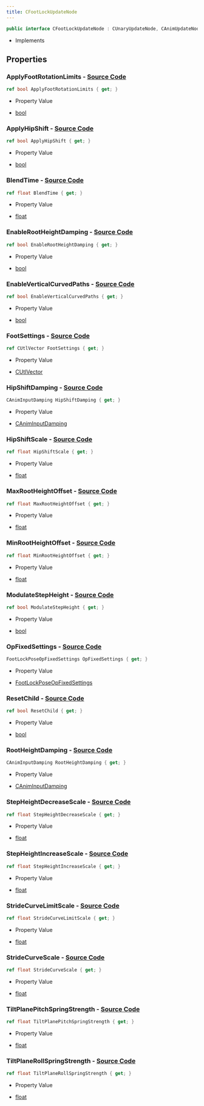 ```yaml
---
title: CFootLockUpdateNode
---
```


```csharp
public interface CFootLockUpdateNode : CUnaryUpdateNode, CAnimUpdateNodeBase, ISchemaClass<CAnimUpdateNodeBase>, ISchemaClass<CUnaryUpdateNode>, ISchemaClass<CFootLockUpdateNode>, ISchemaField, ISchemaClass, INativeHandle
```

- Implements

## Properties

### **ApplyFootRotationLimits** - [Source Code](https://github.com/swiftly-solution/swiftlys2/blob/main/managed/src/SwiftlyS2.Generated/Schemas/Interfaces/CFootLockUpdateNode.cs#L45)

```csharp
ref bool ApplyFootRotationLimits { get; }
```

- Property Value

- [bool](https://learn.microsoft.com/dotnet/api/system.boolean)

### **ApplyHipShift** - [Source Code](https://github.com/swiftly-solution/swiftlys2/blob/main/managed/src/SwiftlyS2.Generated/Schemas/Interfaces/CFootLockUpdateNode.cs#L47)

```csharp
ref bool ApplyHipShift { get; }
```

- Property Value

- [bool](https://learn.microsoft.com/dotnet/api/system.boolean)

### **BlendTime** - [Source Code](https://github.com/swiftly-solution/swiftlys2/blob/main/managed/src/SwiftlyS2.Generated/Schemas/Interfaces/CFootLockUpdateNode.cs#L35)

```csharp
ref float BlendTime { get; }
```

- Property Value

- [float](https://learn.microsoft.com/dotnet/api/system.single)

### **EnableRootHeightDamping** - [Source Code](https://github.com/swiftly-solution/swiftlys2/blob/main/managed/src/SwiftlyS2.Generated/Schemas/Interfaces/CFootLockUpdateNode.cs#L55)

```csharp
ref bool EnableRootHeightDamping { get; }
```

- Property Value

- [bool](https://learn.microsoft.com/dotnet/api/system.boolean)

### **EnableVerticalCurvedPaths** - [Source Code](https://github.com/swiftly-solution/swiftlys2/blob/main/managed/src/SwiftlyS2.Generated/Schemas/Interfaces/CFootLockUpdateNode.cs#L53)

```csharp
ref bool EnableVerticalCurvedPaths { get; }
```

- Property Value

- [bool](https://learn.microsoft.com/dotnet/api/system.boolean)

### **FootSettings** - [Source Code](https://github.com/swiftly-solution/swiftlys2/blob/main/managed/src/SwiftlyS2.Generated/Schemas/Interfaces/CFootLockUpdateNode.cs#L19)

```csharp
ref CUtlVector FootSettings { get; }
```

- Property Value

- [CUtlVector](/docs/api/)

### **HipShiftDamping** - [Source Code](https://github.com/swiftly-solution/swiftlys2/blob/main/managed/src/SwiftlyS2.Generated/Schemas/Interfaces/CFootLockUpdateNode.cs#L21)

```csharp
CAnimInputDamping HipShiftDamping { get; }
```

- Property Value

- [CAnimInputDamping](/docs/api/shared/schemadefinitions/caniminputdamping)

### **HipShiftScale** - [Source Code](https://github.com/swiftly-solution/swiftlys2/blob/main/managed/src/SwiftlyS2.Generated/Schemas/Interfaces/CFootLockUpdateNode.cs#L33)

```csharp
ref float HipShiftScale { get; }
```

- Property Value

- [float](https://learn.microsoft.com/dotnet/api/system.single)

### **MaxRootHeightOffset** - [Source Code](https://github.com/swiftly-solution/swiftlys2/blob/main/managed/src/SwiftlyS2.Generated/Schemas/Interfaces/CFootLockUpdateNode.cs#L37)

```csharp
ref float MaxRootHeightOffset { get; }
```

- Property Value

- [float](https://learn.microsoft.com/dotnet/api/system.single)

### **MinRootHeightOffset** - [Source Code](https://github.com/swiftly-solution/swiftlys2/blob/main/managed/src/SwiftlyS2.Generated/Schemas/Interfaces/CFootLockUpdateNode.cs#L39)

```csharp
ref float MinRootHeightOffset { get; }
```

- Property Value

- [float](https://learn.microsoft.com/dotnet/api/system.single)

### **ModulateStepHeight** - [Source Code](https://github.com/swiftly-solution/swiftlys2/blob/main/managed/src/SwiftlyS2.Generated/Schemas/Interfaces/CFootLockUpdateNode.cs#L49)

```csharp
ref bool ModulateStepHeight { get; }
```

- Property Value

- [bool](https://learn.microsoft.com/dotnet/api/system.boolean)

### **OpFixedSettings** - [Source Code](https://github.com/swiftly-solution/swiftlys2/blob/main/managed/src/SwiftlyS2.Generated/Schemas/Interfaces/CFootLockUpdateNode.cs#L16)

```csharp
FootLockPoseOpFixedSettings OpFixedSettings { get; }
```

- Property Value

- [FootLockPoseOpFixedSettings](/docs/api/shared/schemadefinitions/footlockposeopfixedsettings)

### **ResetChild** - [Source Code](https://github.com/swiftly-solution/swiftlys2/blob/main/managed/src/SwiftlyS2.Generated/Schemas/Interfaces/CFootLockUpdateNode.cs#L51)

```csharp
ref bool ResetChild { get; }
```

- Property Value

- [bool](https://learn.microsoft.com/dotnet/api/system.boolean)

### **RootHeightDamping** - [Source Code](https://github.com/swiftly-solution/swiftlys2/blob/main/managed/src/SwiftlyS2.Generated/Schemas/Interfaces/CFootLockUpdateNode.cs#L23)

```csharp
CAnimInputDamping RootHeightDamping { get; }
```

- Property Value

- [CAnimInputDamping](/docs/api/shared/schemadefinitions/caniminputdamping)

### **StepHeightDecreaseScale** - [Source Code](https://github.com/swiftly-solution/swiftlys2/blob/main/managed/src/SwiftlyS2.Generated/Schemas/Interfaces/CFootLockUpdateNode.cs#L31)

```csharp
ref float StepHeightDecreaseScale { get; }
```

- Property Value

- [float](https://learn.microsoft.com/dotnet/api/system.single)

### **StepHeightIncreaseScale** - [Source Code](https://github.com/swiftly-solution/swiftlys2/blob/main/managed/src/SwiftlyS2.Generated/Schemas/Interfaces/CFootLockUpdateNode.cs#L29)

```csharp
ref float StepHeightIncreaseScale { get; }
```

- Property Value

- [float](https://learn.microsoft.com/dotnet/api/system.single)

### **StrideCurveLimitScale** - [Source Code](https://github.com/swiftly-solution/swiftlys2/blob/main/managed/src/SwiftlyS2.Generated/Schemas/Interfaces/CFootLockUpdateNode.cs#L27)

```csharp
ref float StrideCurveLimitScale { get; }
```

- Property Value

- [float](https://learn.microsoft.com/dotnet/api/system.single)

### **StrideCurveScale** - [Source Code](https://github.com/swiftly-solution/swiftlys2/blob/main/managed/src/SwiftlyS2.Generated/Schemas/Interfaces/CFootLockUpdateNode.cs#L25)

```csharp
ref float StrideCurveScale { get; }
```

- Property Value

- [float](https://learn.microsoft.com/dotnet/api/system.single)

### **TiltPlanePitchSpringStrength** - [Source Code](https://github.com/swiftly-solution/swiftlys2/blob/main/managed/src/SwiftlyS2.Generated/Schemas/Interfaces/CFootLockUpdateNode.cs#L41)

```csharp
ref float TiltPlanePitchSpringStrength { get; }
```

- Property Value

- [float](https://learn.microsoft.com/dotnet/api/system.single)

### **TiltPlaneRollSpringStrength** - [Source Code](https://github.com/swiftly-solution/swiftlys2/blob/main/managed/src/SwiftlyS2.Generated/Schemas/Interfaces/CFootLockUpdateNode.cs#L43)

```csharp
ref float TiltPlaneRollSpringStrength { get; }
```

- Property Value

- [float](https://learn.microsoft.com/dotnet/api/system.single)


